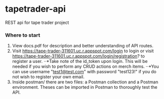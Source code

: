 # tapetrader-api
REST api for tape trader project

### Where to start
1. View docs.pdf for description and better understanding of API routes.
2. Visit https://tape-trader-311601.uc.r.appspot.com/login to login or visit https://tape-trader-311601.uc.r.appspot.com/login/registration? to register a user.
 ⋅⋅*Take note of the id_token upon login. This will be needed if you wish to perform any CRUD actions on merch items. 
 ⋅⋅*You can use username "test1@test.com" with password "test123!" if you do not wish to register your own email.
4. Inside postman/ there are two files: a Postman collection and a Postman environment. Theses can be imported in Postman to thoroughly test the API.

